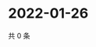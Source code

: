 # 2022-01-26

共 0 条

<!-- BEGIN WEIBO -->
<!-- 最后更新时间 Wed Jan 26 2022 04:11:46 GMT+0800 (China Standard Time) -->

<!-- END WEIBO -->
